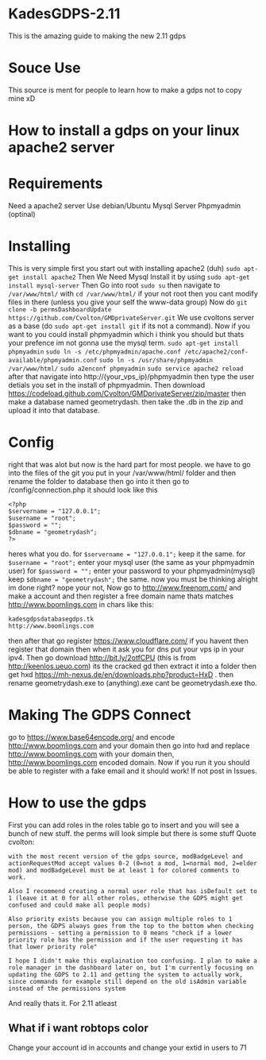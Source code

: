 # KadesGDPS-2.11
This is the amazing guide to making the new 2.11 gdps
# Souce Use
This source is ment for people to learn how to make a gdps not to copy mine xD
# How to install a gdps on your linux apache2 server
# Requirements
 Need a apache2 server
 Use debian/Ubuntu
 Mysql Server
 Phpmyadmin (optinal)
# Installing
This is very simple first you start out with installing apache2 (duh)
`sudo apt-get install apache2`
Then We Need Mysql Install it by using `sudo apt-get install mysql-server`
Then Go into root `sudo su` then navigate to `/var/www/html/` with `cd /var/www/html/` if your not
root then you cant modify files in there (unless you give your self the www-data group)
Now do `git clone -b permsDashboardUpdate https://github.com/Cvolton/GMDprivateServer.git` We use cvoltons server as a base (do `sudo apt-get install git`
if its not a command). Now if you want to you could install phpmyadmin which i think you should but thats your prefence
im not gonna use the mysql term. `sudo apt-get install phpmyadmin` `sudo ln -s /etc/phpmyadmin/apache.conf /etc/apache2/conf-available/phpmyadmin.conf` `sudo ln -s /usr/share/phpmyadmin /var/www/html/` `sudo a2enconf phpmyadmin` `sudo service apache2 reload`
after that navigate into http://(your_vps_ip)/phpmyadmin then type the user detials you set in the install of phpmyadmin. Then download https://codeload.github.com/Cvolton/GMDprivateServer/zip/master then make a database named geometrydash. then take the .db in the zip and upload it into that database. 
# Config
right that was alot but now is the hard part for most people. we have to go into the files of the git you put in your /var/www/html/ folder and then rename the folder to database then go into it then go to /config/connection.php it should look like this
```
<?php
$servername = "127.0.0.1";
$username = "root";
$password = "";
$dbname = "geometrydash";
?>
```
heres what you do. for `$servername = "127.0.0.1";` keep it the same. for `$username = "root";` enter your mysql user (the same as your phpmyadmin user) for `$password = "";` enter your password to your phpmyadmin(mysql) keep `$dbname = "geometrydash";` the same.
now you must be thinking alright im done right? nope your not, Now go to http://www.freenom.com/ and make a account and then register a free domain name thats matches http://www.boomlings.com in chars like this:
```
kadesgdpsdatabasegdps.tk
http://www.boomlings.com
```
then after that go register https://www.cloudflare.com/ if you havent then register that domain then when it ask you for dns put your vps ip in your ipv4. Then go download http://bit.ly/2otfCPU (this is from http://keenlos.ueuo.com) its the cracked gd then extract it into a folder then get hxd https://mh-nexus.de/en/downloads.php?product=HxD . then rename geometrydash.exe to (anything).exe cant be geometrydash.exe tho. 
# Making The GDPS Connect
go to https://www.base64encode.org/ and encode 
http://www.boomlings.com and your domain then go into hxd and replace http://www.boomlings.com with your domain then, http://www.boomlings.com encoded domain. Now if you run it you should be able to register with a fake email and it should work!
If not post in Issues.
# How to use the gdps
First you can add roles in the roles table
go to insert and you will see a bunch of new stuff.
the perms will look simple but there is some stuff
Quote cvolton:
```
with the most recent version of the gdps source, modBadgeLevel and actionRequestMod accept values 0-2 (0=not a mod, 1=normal mod, 2=elder mod) and modBadgeLevel must be at least 1 for colored comments to work.

Also I recommend creating a normal user role that has isDefault set to 1 (leave it at 0 for all other roles, otherwise the GDPS might get confused and could make all people mods)

Also priority exists because you can assign multiple roles to 1 person, the GDPS always goes from the top to the bottom when checking permissions - setting a permission to 0 means "check if a lower priority role has the permission and if the user requesting it has that lower priority role"

I hope I didn't make this explaination too confusing. I plan to make a role manager in the dashboard later on, but I'm currently focusing on updating the GDPS to 2.11 and getting the system to actually work, since commands for example still depend on the old isAdmin variable instead of the permissions system
```
And really thats it. For 2.11 atleast
## What if i want robtops color
Change your account id in accounts and change your extid in users to 71
